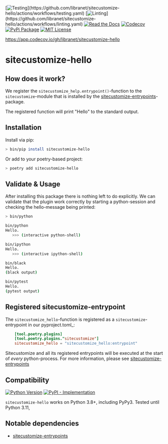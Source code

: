 [![Testing](https://img.shields.io/github/actions/workflow/status/libranet/sitecustomize-hello/testing.yaml?branch=main&longCache=true&style=flat-square&label=tests&logo=GitHub%20Actions&logoColor=fff")](https://github.com/libranet/sitecustomize-hello/actions/workflows/testing.yaml)
[![Linting](https://img.shields.io/github/actions/workflow/status/libranet/sitecustomize-hello/linting.yaml?branch=main&longCache=true&style=flat-square&label=linting&logo=GitHub%20Actions&logoColor=fff")](https://github.com/libranet/sitecustomize-hello/actions/workflows/linting.yaml)
[![Read the Docs](https://readthedocs.org/projects/sitecustomize-hello/badge/?version=latest)](https://sitecustomize-hello.readthedocs.io/en/latest/)
[![Codecov](https://codecov.io/gh/libranet/sitecustomize-hello/branch/main/graph/badge.svg?token=AFP6UMXEN5)](https://codecov.io/gh/libranet/sitecustomize-hello)
[![PyPi Package](https://img.shields.io/pypi/v/sitecustomize-hello?color=%2334D058&label=pypi%20package)](https://pypi.org/project/sitecustomize-hello/)
[![MIT License](https://img.shields.io/badge/license-MIT-blue.svg)](https://github.com/libranet/sitecustomize-hello/blob/main/docs/license.md)



https://app.codecov.io/gh/libranet/sitecustomize-hello
# sitecustomize-hello



## How does it work?

We register the ``sitecustomize_help.entrypoint()``-function to the ``sitecustomize``-module that is installed by the
[sitecustomize-entrypoints](http://pypi.python.org/pypi/sitecustomize-entrypoints)-package.

The registered function will print "Hello" to the standard output.


## Installation

Install via pip:

```bash
> bin/pip install sitecustomize-hello
```

Or add to your poetry-based project:

```bash
> poetry add sitecustomize-hello
```


## Validate & Usage
After installing this package there is nothing left to do explicitly.
We can validate that the plugin work correctly by starting a python-session and checking the hello-message being printed:

```bash
> bin/python
```

```bash
bin/python
Hello.
   >>> (interactive python-shell)
```

```bash
bin/ipython
Hello.
   >>> (interactive ipython-shell)
```

```bash
bin/black
Hello.
(black output)
```

```bash
bin/pytest
Hello.
(pytest output)
```

## Registered sitecustomize-entrypoint

The ``sitecustomize_hello``-function is registered as a ``sitecustomize``-entrypoint in our pyproject.toml_:

``` toml
    [tool.poetry.plugins]
    [tool.poetry.plugins."sitecustomize"]
    sitecustomize_hello = "sitecustomize_hello:entrypoint"
```

Sitecustomize and all its registered entrypoints will be executed at the start of *every* python-process.
For more information, please see [sitecustomize-entrypoints](http://pypi.python.org/pypi/sitecustomize-entrypoints)


## Compatibility

 [![Python Version](https://img.shields.io/pypi/pyversions/sitecustomize-hello?:alt:PyPI-PythonVersion)](https://pypi.org/project/sitecustomize-hello/)
 [![PyPI - Implementation](https://img.shields.io/pypi/implementation/sitecustomize-hello?:alt:PyPI-Implementation)](https://pypi.org/project/sitecustomize-hello/)

``sitecustomize-hello``  works on Python 3.8+, including PyPy3. Tested until Python 3.11,


## Notable dependencies

- [sitecustomize-entrypoints](http://pypi.python.org/pypi/sitecustomize-entrypoints)


